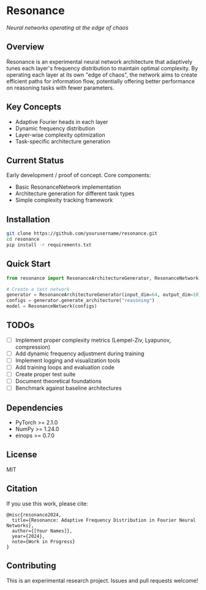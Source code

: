 # Resonance

*Neural networks operating at the edge of chaos*

## Overview
Resonance is an experimental neural network architecture that adaptively tunes each layer's frequency distribution to maintain optimal complexity. By operating each layer at its own "edge of chaos", the network aims to create efficient paths for information flow, potentially offering better performance on reasoning tasks with fewer parameters.

## Key Concepts
- Adaptive Fourier heads in each layer
- Dynamic frequency distribution
- Layer-wise complexity optimization
- Task-specific architecture generation

## Current Status
Early development / proof of concept. Core components:
- Basic ResonanceNetwork implementation
- Architecture generation for different task types
- Simple complexity tracking framework

## Installation
```bash
git clone https://github.com/yourusername/resonance.git
cd resonance
pip install -r requirements.txt
```

## Quick Start
```python
from resonance import ResonanceArchitectureGenerator, ResonanceNetwork

# Create a test network
generator = ResonanceArchitectureGenerator(input_dim=64, output_dim=10)
configs = generator.generate_architecture("reasoning")
model = ResonanceNetwork(configs)
```

## TODOs
- [ ] Implement proper complexity metrics (Lempel-Ziv, Lyapunov, compression)
- [ ] Add dynamic frequency adjustment during training
- [ ] Implement logging and visualization tools
- [ ] Add training loops and evaluation code
- [ ] Create proper test suite
- [ ] Document theoretical foundations
- [ ] Benchmark against baseline architectures

## Dependencies
- PyTorch >= 2.1.0
- NumPy >= 1.24.0
- einops >= 0.7.0

## License
MIT

## Citation
If you use this work, please cite:
```
@misc{resonance2024,
  title={Resonance: Adaptive Frequency Distribution in Fourier Neural Networks},
  author={[Your Names]},
  year={2024},
  note={Work in Progress}
}
```

## Contributing
This is an experimental research project. Issues and pull requests welcome!
